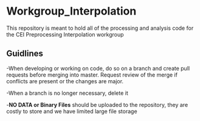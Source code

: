 # Workgroup_Interpolation
This repository is meant to hold all of the processing and analysis code for the CEI Preprocessing Interpolation workgroup

## Guidlines
-When developing or working on code, do so on a branch and create pull requests before merging into master. Request review of the merge if conflicts are present or the changes are major.

-When a branch is no longer necessary, delete it

-**NO DATA or Binary Files** should be uploaded to the repository, they are costly to store and we have limited large file storage


